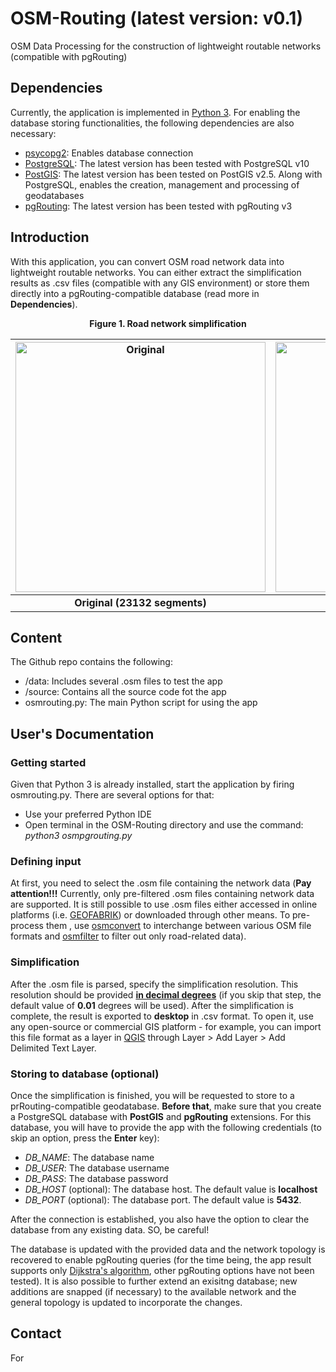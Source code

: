 # OSM-Routing (latest version: v0.1)
OSM Data Processing for the construction of lightweight routable networks (compatible with pgRouting)

## Dependencies
Currently, the application is implemented in [Python 3](https://www.python.org/). For enabling the database storing functionalities, the following dependencies are also necessary:
* [psycopg2](https://pypi.org/project/psycopg2/): Enables database connection
* [PostgreSQL](https://www.postgresql.org/): The latest version has been tested with PostgreSQL v10
* [PostGIS](https://postgis.net/): The latest version has been tested on PostGIS v2.5. Along with PostgreSQL, enables the creation, management and processing of geodatabases
* [pgRouting](https://pgrouting.org/): The latest version has been tested with pgRouting v3

## Introduction
With this application, you can convert OSM road network data into lightweight routable networks. You can either extract the simplification results as .csv files (compatible with any GIS environment) or store them directly into a pgRouting-compatible database (read more in **Dependencies**).

<p align="center">
  <b>Figure 1. Road network simplification</b>
</p>

| <img src="https://github.com//VasileiosBouzas/OSM-Routing/raw/master/img/original.png" alt="Original" width="400"> | <img src="https://github.com//VasileiosBouzas/OSM-Routing/raw/master/img/simplified.png" alt="Simplified" width="400"> |
|:---:|:---:|
| **Original (23132 segments)** | **Simplified (1291 segments)** |

## Content
The Github repo contains the following:
* /data: Includes several .osm files to test the app
* /source: Contains all the source code fot the app
* osmrouting.py: The main Python script for using the app

## User's Documentation
### Getting started
Given that Python 3 is already installed, start the application by firing osmrouting.py. There are several options for that:
* Use your preferred Python IDE
* Open terminal in the OSM-Routing directory and use the command: *python3 osmpgrouting.py*

### Defining input
At first, you need to select the .osm file containing the network data (**Pay attention!!!** Currently, only pre-filtered .osm files containing network data are supported. It is still possible to use .osm files either accessed in online platforms (i.e. [GEOFABRIK](http://download.geofabrik.de/)) or downloaded through other means. To pre-process them , use [osmconvert](http://download.geofabrik.de/) to interchange between various OSM file formats and [osmfilter](https://wiki.openstreetmap.org/wiki/Osmfilter) to filter out only road-related data).

### Simplification
After the .osm file is parsed, specify the simplification resolution. This resolution should be provided **[in decimal degrees](https://en.wikipedia.org/wiki/Decimal_degrees)** (if you skip that step, the default value of **0.01** degrees will be used). After the simplification is complete, the result is exported to **desktop** in .csv format. To open it, use any open-source or commercial GIS platform - for example, you can import this file format as a layer in [QGIS](https://qgis.org/en/site/) through Layer > Add Layer > Add Delimited Text Layer.

### Storing to database (optional)
Once the simplification is finished, you will be requested to store to a prRouting-compatible geodatabase. **Before that**, make sure that you create a PostgreSQL database with **PostGIS** and **pgRouting** extensions. For this database, you will have to provide the app with the following credentials (to skip an option, press the **Enter** key):
* *DB_NAME*: The database name
* *DB_USER*: The database username
* *DB_PASS*: The database password
* *DB_HOST* (optional): The database host. The default value is **localhost**
* *DB_PORT* (optional): The database port. The default value is **5432**.

After the connection is established, you also have the option to clear the database from any existing data. SO, be careful!

The database is updated with the provided data and the network topology is recovered to enable pgRouting queries (for the time being, the app result supports only [Dijkstra's algorithm](https://en.wikipedia.org/wiki/Dijkstra%27s_algorithm), other pgRouting options have not been tested). It is also possible to further extend an exisitng database; new additions are snapped (if necessary) to the available network and the general topology is updated to incorporate the changes.

## Contact
For 
